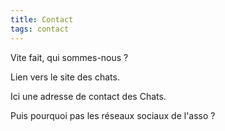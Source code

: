 ```yaml
---
title: Contact
tags: contact
---
```


Vite fait, qui sommes-nous ?

Lien vers le site des chats.

Ici une adresse de contact des Chats.

Puis pourquoi pas les réseaux sociaux de l'asso ?